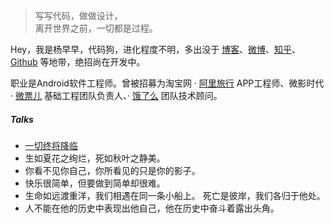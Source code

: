> 写写代码，做做设计，  
> 离开世界之前，一切都是过程。

Hey，我是杨早早，代码狗，进化程度不明，多出没于 [博客](http://www.littonishir.top)、[微博](http://weibo.com/u/3566417437)、[知乎](https://www.zhihu.com/people/littonishir)、[Github](https://github.com/littonishir) 等地带，绝招尚在开发中。

职业是Android软件工程师。曾被招募为淘宝网 · [阿里旅行](http://alitrip.com) APP工程师、微影时代 · [微票儿](http://www.wepiao.com/?r=movie) 基础工程团队负责人、· [饿了么](https://ele.me/) 团队技术顾问。

##### Talks
- [一切终将降临][1]
- 生如夏花之绚烂，死如秋叶之静美。 
- 你看不见你自己，你所看见的只是你的影子。
- 快乐很简单，但要做到简单却很难。
- 生命如远渡重洋，我们相遇在同一条小船上。 死亡是彼岸，我们各归于他处。
- 人不能在他的历史中表现出他自己，他在历史中奋斗着露出头角。

[1]: http://www.littonishir.top


